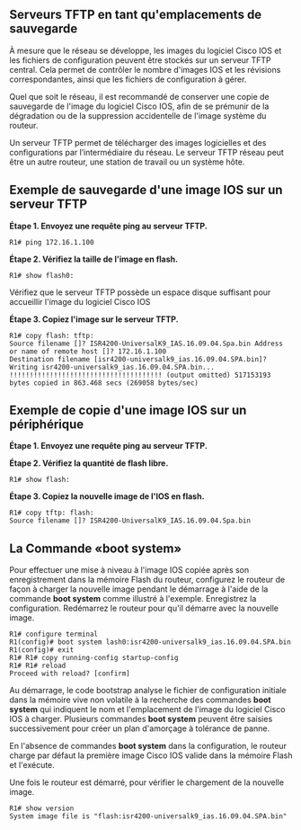 
## Serveurs TFTP en tant qu'emplacements de sauvegarde

À mesure que le réseau se développe, les images du logiciel Cisco IOS et les fichiers de configuration peuvent être stockés sur un serveur TFTP central. Cela permet de contrôler le nombre d'images IOS et les révisions correspondantes, ainsi que les fichiers de configuration à gérer.

Quel que soit le réseau, il est recommandé de conserver une copie de sauvegarde de l'image du logiciel Cisco IOS, afin de se prémunir de la dégradation ou de la suppression accidentelle de l'image système du routeur.

Un serveur TFTP permet de télécharger des images logicielles et des configurations par l’intermédiaire du réseau. Le serveur TFTP réseau peut être un autre routeur, une station de travail ou un système hôte.

## Exemple de sauvegarde d'une image IOS sur un serveur TFTP

**Étape 1. Envoyez une requête ping au serveur TFTP.**
```
R1# ping 172.16.1.100
```

**Étape 2. Vérifiez la taille de l'image en flash.**
```
R1# show flash0:
```
Vérifiez que le serveur TFTP possède un espace disque suffisant pour accueillir l'image du logiciel Cisco IOS

**Étape 3. Copiez l'image sur le serveur TFTP.**
```
R1# copy flash: tftp:
Source filename []? ISR4200-UniversalK9_IAS.16.09.04.Spa.bin Address or name of remote host []? 172.16.1.100 
Destination filename [isr4200-universalk9_ias.16.09.04.SPA.bin]? Writing isr4200-universalk9_ias.16.09.04.SPA.bin... !!!!!!!!!!!!!!!!!!!!!!!!!!!!!!!!!!!!!! (output omitted) 517153193 bytes copied in 863.468 secs (269058 bytes/sec)
```


## Exemple de copie d'une image IOS sur un périphérique

**Étape 1. Envoyez une requête ping au serveur TFTP.**

**Étape 2. Vérifiez la quantité de flash libre.**
```
R1# show flash:
```

**Étape 3. Copiez la nouvelle image de l'IOS en flash.**
```
R1# copy tftp: flash:
Source filename []? ISR4200-UniversalK9_IAS.16.09.04.Spa.bin
```


## La Commande «boot system»

Pour effectuer une mise à niveau à l'image IOS copiée après son enregistrement dans la mémoire Flash du routeur, configurez le routeur de façon à charger la nouvelle image pendant le démarrage à l'aide de la commande **boot system** comme illustré à l'exemple. Enregistrez la configuration. Redémarrez le routeur pour qu'il démarre avec la nouvelle image.

```
R1# configure terminal 
R1(config)# boot system lash0:isr4200-universalk9_ias.16.09.04.SPA.bin
R1(config)# exit
R1# R1# copy running-config startup-config 
R1# R1# reload
Proceed with reload? [confirm] 
```

Au démarrage, le code bootstrap analyse le fichier de configuration initiale dans la mémoire vive non volatile à la recherche des commandes **boot system** qui indiquent le nom et l'emplacement de l'image du logiciel Cisco IOS à charger. Plusieurs commandes **boot system** peuvent être saisies successivement pour créer un plan d'amorçage à tolérance de panne.

En l'absence de commandes **boot system** dans la configuration, le routeur charge par défaut la première image Cisco IOS valide dans la mémoire Flash et l'exécute.

Une fois le routeur est démarré, pour vérifier le chargement de la nouvelle image.
```
R1# show version
System image file is "flash:isr4200-universalk9_ias.16.09.04.SPA.bin"
```

